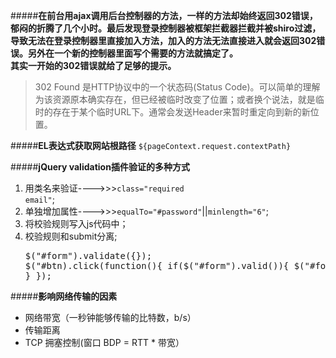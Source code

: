 #####**在前台用ajax调用后台控制器的方法，一样的方法却始终返回302错误，郁闷的折腾了几个小时。最后发现登录控制器被框架拦截器拦截并被shiro过滤，导致无法在登录控制器里直接加入方法，加入的方法无法直接进入就会返回302错误。另外在一个新的控制器里面写个需要的方法就搞定了。 <br>其实一开始的302错误就给了足够的提示。**

> 302 Found 是HTTP协议中的一个状态码(Status Code)。可以简单的理解为该资源原本确实存在，但已经被临时改变了位置；或者换个说法，就是临时的存在于某个临时URL下。通常会发送Header来暂时重定向到新的新位置。         


#####**EL表达式获取网站根路径**
<code>${pageContext.request.contextPath}</code>


#####**jQuery validation插件验证的多种方式**
1. 用类名来验证---->>><code>class="required email"</code>;
2. 单独增加属性---->>><code>equalTo="#password"</code>||<code>minlength="6"</code>;
3. 将校验规则写入js代码中；
4. 校验规则和submit分离;<pre>$("#form").validate({});
$("#btn).click(function(){
    if($("#form").valid()){
     $("#form").submit();
     }
});
</pre>  


#####**影响网络传输的因素**
-  网络带宽（一秒钟能够传输的比特数，b/s）
-  传输距离
-  TCP 拥塞控制(窗口 BDP = RTT * 带宽）